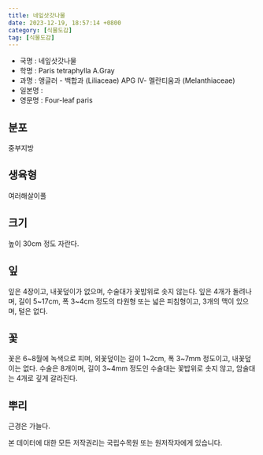 ```yaml
---
title: 네잎삿갓나물
date: 2023-12-19, 18:57:14 +0800
category: [식물도감]
tag: [식물도감]
---
```




- 국명 : 네잎삿갓나물
- 학명 : Paris tetraphylla A.Gray
- 과명 : 앵글러 - 백합과 (Liliaceae) APG Ⅳ- 멜란티움과 (Melanthiaceae)
- 일본명 : 
- 영문명 : Four-leaf paris


## 분포
중부지방
## 생육형
여러해살이풀 
## 크기
높이 30cm 정도 자란다.
## 잎
잎은 4장이고, 내꽃덮이가 없으며, 수술대가 꽃밥위로 솟지 않는다. 잎은 4개가 돌려나며, 길이 5~17cm, 폭 3~4cm 정도의 타원형 또는 넓은 피침형이고, 3개의 맥이 있으며, 털은 없다.
## 꽃
꽃은 6~8월에 녹색으로 피며, 외꽃덮이는 길이 1~2cm, 폭 3~7mm 정도이고, 내꽃덮이는 없다. 수술은 8개이며, 길이 3~4mm 정도인 수술대는 꽃밥위로 솟지 않고, 암술대는 4개로 깊게 갈라진다.
## 뿌리
근경은 가늘다.






본 데이터에 대한 모든 저작권리는 국립수목원 또는 원저작자에게 있습니다.
